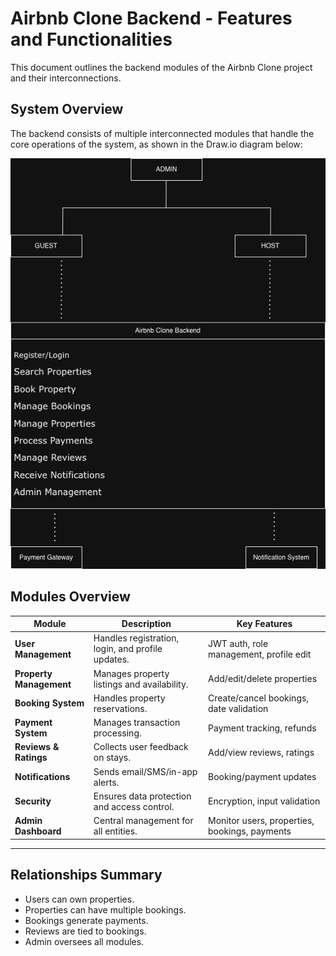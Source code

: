 # Airbnb Clone Backend - Features and Functionalities

This document outlines the backend modules of the Airbnb Clone project and their interconnections.

## System Overview
The backend consists of multiple interconnected modules that handle the core operations of the system, as shown in the Draw.io diagram below:

![Airbnb Clone Backend Diagram](./use_case_diagram.drawio.png)

## Modules Overview

| Module | Description | Key Features |
|---------|--------------|---------------|
| **User Management** | Handles registration, login, and profile updates. | JWT auth, role management, profile edit |
| **Property Management** | Manages property listings and availability. | Add/edit/delete properties |
| **Booking System** | Handles property reservations. | Create/cancel bookings, date validation |
| **Payment System** | Manages transaction processing. | Payment tracking, refunds |
| **Reviews & Ratings** | Collects user feedback on stays. | Add/view reviews, ratings |
| **Notifications** | Sends email/SMS/in-app alerts. | Booking/payment updates |
| **Security** | Ensures data protection and access control. | Encryption, input validation |
| **Admin Dashboard** | Central management for all entities. | Monitor users, properties, bookings, payments |

---

## Relationships Summary
- Users can own properties.
- Properties can have multiple bookings.
- Bookings generate payments.
- Reviews are tied to bookings.
- Admin oversees all modules.
